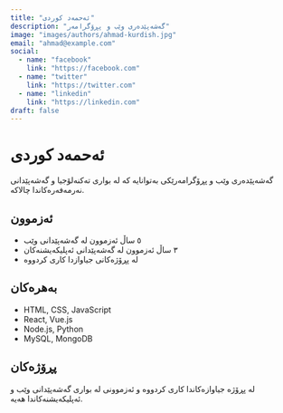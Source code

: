 ```yaml
---
title: "ئەحمەد کوردی"
description: "گەشەپێدەری وێب و پڕۆگرامەر"
image: "images/authors/ahmad-kurdish.jpg"
email: "ahmad@example.com"
social:
  - name: "facebook"
    link: "https://facebook.com"
  - name: "twitter"
    link: "https://twitter.com"
  - name: "linkedin"
    link: "https://linkedin.com"
draft: false
---
```


# ئەحمەد کوردی

گەشەپێدەری وێب و پڕۆگرامەرێکی بەتوانایە کە لە بواری تەکنەلۆجیا و گەشەپێدانی نەرمەفەرەکاندا چالاکە.

## ئەزموون

- ٥ ساڵ ئەزموون لە گەشەپێدانی وێب
- ٣ ساڵ ئەزموون لە گەشەپێدانی ئەپلیکەیشنەکان
- لە پڕۆژەکانی جیاوازدا کاری کردووە

## بەهرەکان

- HTML, CSS, JavaScript
- React, Vue.js
- Node.js, Python
- MySQL, MongoDB

## پڕۆژەکان

لە پڕۆژە جیاوازەکاندا کاری کردووە و ئەزموونی لە بواری گەشەپێدانی وێب و ئەپلیکەیشنەکاندا هەیە. 
